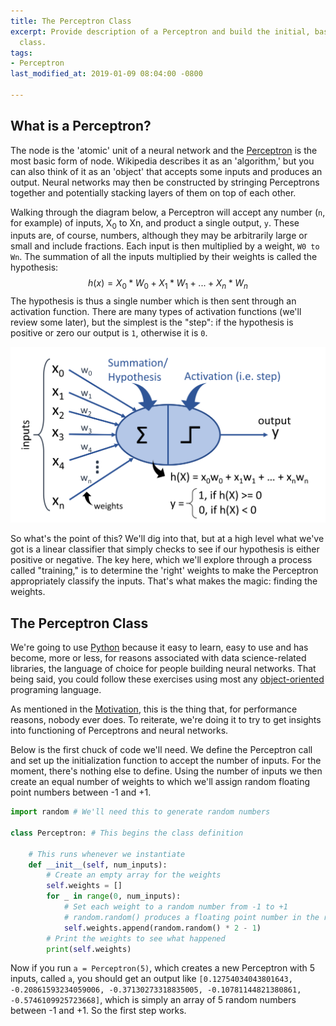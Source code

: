 ```yaml
---
title: The Perceptron Class
excerpt: Provide description of a Perceptron and build the initial, basic Perceptron
  class.
tags:
- Perceptron
last_modified_at: 2019-01-09 08:04:00 -0800

---
```

## What is a Perceptron?

The node is the 'atomic' unit of a neural network and the [Perceptron](https://en.wikipedia.org/wiki/Perceptron "Wikipedia definition") is the most basic form of node. Wikipedia describes it as an 'algorithm,' but you can also think of it as an 'object' that accepts some inputs and produces an output. Neural networks may then be constructed by stringing Perceptrons together and potentially stacking layers of them on top of each other.

Walking through the diagram below, a Perceptron will accept any number (`n`, for example) of inputs, X<sub>0</sub> to Xn, and product a single output, `y`. These inputs are, of course, numbers, although they may be arbitrarily large or small and include fractions. Each input is then multiplied by a weight, `W0 to Wn`. The summation of all the inputs multiplied by their weights is called the hypothesis:
$$ h(x) = X_{0} * W_{0} + X_{1} * W_{1} + ... + X_{n} * W_{n} $$
The hypothesis is thus a single number which is then sent through an activation function. There are many types of activation functions (we'll review some later), but the simplest is the "step": if the hypothesis is positive or zero our output is `1`, otherwise it is `0`.

![](/assets/images/perceptron-architecture.png "Perceptron Architecture")

So what's the point of this? We'll dig into that, but at a high level what we've got is a linear classifier that simply checks to see if our hypothesis is either positive or negative. The key here, which we'll explore through a process called "training," is to determine the 'right' weights to make the Perceptron appropriately classify the inputs. That's what makes the magic: finding the weights.

## The Perceptron Class

We're going to use [Python](https://www.python.org/) because it easy to learn, easy to use and has become, more or less, for reasons associated with data science-related libraries, the language of choice for people building neural networks. That being said, you could follow these exercises using most any [object-oriented](https://en.wikipedia.org/wiki/Object-oriented_programming) programing language.

As mentioned in the [Motivation](https://mdcramer.github.io/perceptron-magic-blog/Motivation/), this is the thing that, for performance reasons, nobody ever does. To reiterate, we're doing it to try to get insights into functioning of Perceptrons and neural networks.

Below is the first chuck of code we'll need. We define the Perceptron call and set up the initialization function to accept the number of inputs. For the moment, there's nothing else to define. Using the number of inputs we then create an equal number of weights to which we'll assign random floating point numbers between -1 and +1.

```python
import random # We'll need this to generate random numbers
    
class Perceptron: # This begins the class definition
        
    # This runs whenever we instantiate
    def __init__(self, num_inputs):
        # Create an empty array for the weights
        self.weights = []
        for _ in range(0, num_inputs):
            # Set each weight to a random number from -1 to +1
            # random.random() produces a floating point number in the range [0.0, 1.0)
            self.weights.append(random.random() * 2 - 1)
        # Print the weights to see what happened
        print(self.weights)
```

Now if you run `a = Perceptron(5)`, which creates a new Perceptron with 5 inputs, called `a`, you should get an output like `[0.12754034043801643, -0.20861593234059006, -0.37130273318835005, -0.10781144821380861, -0.5746109925723668]`, which is simply an array of 5 random numbers between -1 and +1. So the first step works.